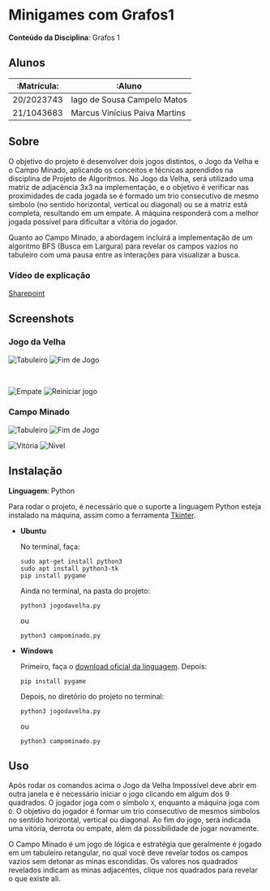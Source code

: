 # Minigames com Grafos1

**Conteúdo da Disciplina**: Grafos 1<br>

## Alunos

| :Matrícula: | :Aluno                        |
| ----------- | ----------------------------- |
| 20/2023743  | Iago de Sousa Campelo Matos   |
| 21/1043683  | Marcus Vinícius Paiva Martins |

## Sobre

O objetivo do projeto é desenvolver dois jogos distintos, o Jogo da Velha e o Campo Minado, aplicando os conceitos e técnicas aprendidos na disciplina de Projeto de Algoritmos. No Jogo da Velha, será utilizado uma matriz de adjacência 3x3 na implementação, e o objetivo é verificar nas proximidades de cada jogada se é formado um trio consecutivo de mesmo símbolo (no sentido horizontal, vertical ou diagonal) ou se a matriz está completa, resultando em um empate. A máquina responderá com a melhor jogada possível para dificultar a vitória do jogador.

Quanto ao Campo Minado, a abordagem incluirá a implementação de um algoritmo BFS (Busca em Largura) para revelar os campos vazios no tabuleiro com uma pausa entre as interações para visualizar a busca.

### Vídeo de explicação

[Sharepoint](https://unbbr.sharepoint.com/sites/Tubaro/Documentos%20Compartilhados/General/Recordings/Reuni%C3%A3o-20230925_233943-Grava%C3%A7%C3%A3o%20de%20Reuni%C3%A3o.mp4?web=1)

## Screenshots

### Jogo da Velha

<span>![Tabuleiro](./assets/jogodavelha_cleanboard.png) ![Fim de Jogo](./assets/jogodavelha_gameover.png)</span>

</br>

<span>![Empate](./assets/jogodavelha_draw.png) ![Reiniciar jogo](./assets/jogodavelha_resetgame.png)</span>

### Campo Minado

<span>![Tabuleiro](./assets/campominado_board.png) ![Fim de Jogo](./assets/campominado_gameover.png)</span>

<span>![Vitória](./assets/campominado_victory.png) ![Nível](./assets/campominado_level.png)</span>

## Instalação

**Linguagem**: Python<br>

Para rodar o projeto, é necessário que o suporte a linguagem Python esteja instalado na máquina, assim como a ferramenta [Tkinter](https://docs.python.org/pt-br/3/library/tkinter.html).

- **Ubuntu**

  No terminal, faça:

  ```Plain Text
  sudo apt-get install python3
  sudo apt install python3-tk
  pip install pygame
  ```

  Ainda no terminal, na pasta do projeto:

  ```Plain Text
  python3 jogodavelha.py
  ```

  ou

  ```Plain Text
  python3 campominado.py
  ```

- **Windows**

  Primeiro, faça o [download oficial da linguagem](https://www.python.org/downloads/). Depois:

  ```Plain Text
  pip install pygame
  ```

  Depois, no diretório do projeto no terminal:

  ```Plain Text
  python3 jogodavelha.py
  ```

  ou

  ```Plain Text
  python3 campominado.py
  ```

## Uso

Após rodar os comandos acima o Jogo da Velha Impossível deve abrir em outra janela e é necessário iniciar o jogo clicando em algum dos 9 quadrados. O jogador joga com o símbolo `X`, enquanto a máquina joga com `O`. O objetivo do jogador é formar um trio consecutivo de mesmos símbolos no sentido horizontal, vertical ou diagonal. Ao fim do jogo, será indicada uma vitória, derrota ou empate, além da possíbilidade de jogar novamente.

O Campo Minado é um jogo de lógica e estratégia que geralmente é jogado em um tabuleiro retangular, no qual você deve revelar todos os campos vazios sem detonar as minas escondidas. Os valores nos quadrados revelados indicam as minas adjacentes, clique nos quadrados para revelar o que existe ali.
